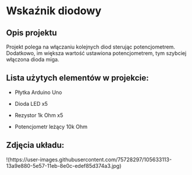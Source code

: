 <h1>Wskaźnik diodowy</h1>
<h2>Opis projektu</h2>

Projekt polega na włączaniu kolejnych diod sterując potencjometrem. Dodatkowo, im większa wartość ustawiona potencjometrem, tym szybciej włączona dioda miga.

<h2>Lista użytych elementów w projekcie:</h2>
<ul><li>Płytka Arduino Uno</li></ul>
<ul><li>Dioda LED x5</li></ul>
<ul><li>Rezystor 1k Ohm x5</li></ul>
<ul><li>Potencjometr leżący 10k Ohm</li></ul>

<h2>Zdjęcia układu:</h2>
!(https://user-images.githubusercontent.com/75728297/105633113-13a9e880-5e57-11eb-8e0c-edef85d374a3.jpg)
